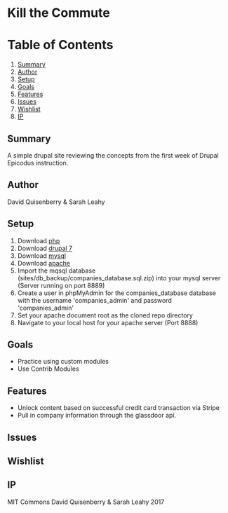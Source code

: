 # Kill the Commute

# Table of Contents
1. [Summary](#summary)
2. [Author](#author)
3. [Setup](#setup)
4. [Goals](#goals)
5. [Features](#features)
6. [Issues](#issues)
7. [Wishlist](#wishlist)
8. [IP](#ip)

## Summary

A simple drupal site reviewing the concepts from the first week of Drupal Epicodus instruction.

## Author

David Quisenberry & Sarah Leahy

## Setup

1. Download [php](https://secure.php.net/)
2. Download [drupal 7](https://www.drupal.org/download)
3. Download [mysql](https://www.mysql.com/)
4. Download [apache](https://httpd.apache.org/)
5. Import the mqsql database (sites/db_backup/companies_database.sql.zip) into your mysql server (Server running on port 8889)
6. Create a user in phpMyAdmin for the companies_database database with the username 'companies_admin' and password 'companies_admin'
7. Set your apache document root as the cloned repo directory
8. Navigate to your local host for your apache server (Port 8888)

## Goals

- Practice using custom modules
- Use Contrib Modules

## Features

- Unlock content based on successful credit card transaction via Stripe
- Pull in company information through the glassdoor api.

## Issues

## Wishlist

## IP

MIT Commons
David Quisenberry & Sarah Leahy 2017
